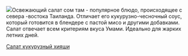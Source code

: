 <!--2025-08-03 14:07:52-->
<div class="yb">
  <div class="rss povarenok"><a href="https://www.povarenok.ru/recipes/show/182968/"><img src="https://www.povarenok.ru/data/cache/2025aug/02/41/3186100_55922-640x480.jpg"></a>Освежающий салат сом там - популярное блюдо, происходящее с севера -востока Таиланда. Отличает его кукурузно-чесночный соус, который готовится в блендере с пастой мисо и другими добавками. Салат отвечает всем критериям вкуса Умами. Идеально для жарких летних дней. <p class="titl"><a href="https://www.povarenok.ru/recipes/show/182968/">Салат кукурузный хияши</a></p></div>
</div>

